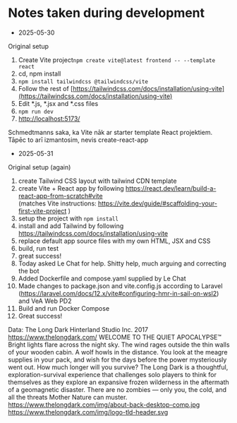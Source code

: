 
# Notes taken during development

- 2025-05-30

Original setup
1. Create Vite project`npm create vite@latest frontend -- --template react`
2. cd, npm install
3. `npm install tailwindcss @tailwindcss/vite`
4. Follow the rest of [https://tailwindcss.com/docs/installation/using-vite](https://tailwindcss.com/docs/installation/using-vite)
5. Edit *.js, *.jsx and *.css files
6. `npm run dev`
7. [http://localhost:5173/](http://localhost:5173/)


Schmedtmanns saka, ka Vite nāk ar starter template React projektiem.  
Tāpēc to arī izmantosim, nevis create-react-app

- 2025-05-31

Original setup (again)
1. create Tailwind CSS layout with tailwind CDN template
2. create Vite + React app by following https://react.dev/learn/build-a-react-app-from-scratch#vite  
    (matches Vite instructions: https://vite.dev/guide/#scaffolding-your-first-vite-project )
3. setup the project with `npm install`
4. install and add Tailwind by following https://tailwindcss.com/docs/installation/using-vite
5. replace default app source files with my own HTML, JSX and CSS
6. build, run test
7. great success!
8. Today asked Le Chat for help. Shitty help, much arguing and correcting the bot
9. Added Dockerfile and compose.yaml supplied by Le Chat
10. Made changes to package.json and vite.config.js according to Laravel (https://laravel.com/docs/12.x/vite#configuring-hmr-in-sail-on-wsl2) and VeA Web PD2
11. Build and run Docker Compose
12. Great success!


Data: 
The Long Dark
Hinterland Studio Inc.
2017
https://www.thelongdark.com/
WELCOME TO THE QUIET APOCALYPSE™
Bright lights flare across the night sky. The wind rages outside the thin walls of your wooden cabin. A wolf howls in the distance. You look at the meagre supplies in your pack, and wish for the days before the power mysteriously went out. How much longer will you survive?
The Long Dark is a thoughtful, exploration-survival experience that challenges solo players to think for themselves as they explore an expansive frozen wilderness in the aftermath of a geomagnetic disaster. There are no zombies — only you, the cold, and all the threats Mother Nature can muster.
https://www.thelongdark.com/img/about-back-desktop-comp.jpg
https://www.thelongdark.com/img/logo-tld-header.svg


